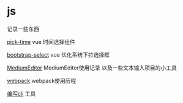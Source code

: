 js
==

记录一些东西

[pick-time](component/pick-time/README.md) vue 时间选择组件

[bootstrap-select](component/bootstrap-select)
vue 优化系统下拉选择框

[MediumEditor](./other/MediumEditor使用记录.md)
MediumEditor使用记录 以及一些文本输入项目的小工具

[webpack](./webpack学习/README.md) webpack使用历程

[编写cli](./编写cli工具/README.md) 工具